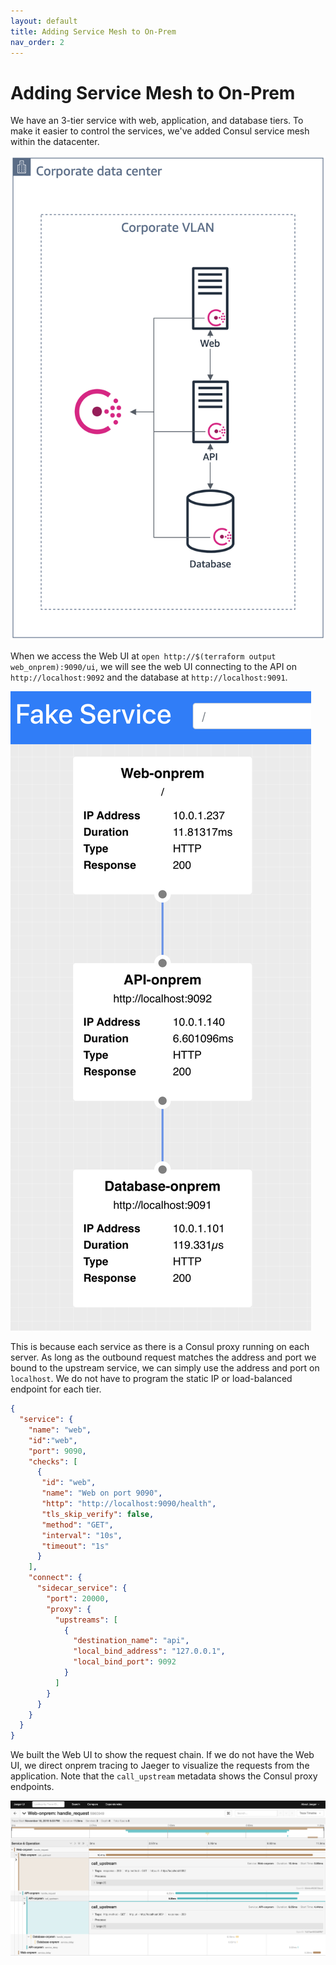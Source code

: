 ```yaml
---
layout: default
title: Adding Service Mesh to On-Prem
nav_order: 2
---
```


# Adding Service Mesh to On-Prem

We have an 3-tier service with web, application, and database tiers. To make it easier to control the services,
we've added Consul service mesh within the datacenter.

![Corporate datacenter featuring web, api, and database servers with Consul server](images/stage1/architecture.png)

When we access the Web UI at `open http://$(terraform output web_onprem):9090/ui`, we will see the web UI
connecting to the API on `http://localhost:9092` and the database at `http://localhost:9091`.

![The Web UI shows a connection to API on localhost:9092 and database on localhost:9091.](images/stage1/webui.png)

This is because each service as there is a Consul proxy running on each server. As long as the outbound request matches the address and port we bound to the upstream service, we can simply use the address and port on `localhost`. We do not have to program the static IP or load-balanced endpoint for each tier.

```json
{
  "service": {
    "name": "web",
    "id":"web",
    "port": 9090,
    "checks": [
      {
       "id": "web",
       "name": "Web on port 9090",
       "http": "http://localhost:9090/health",
       "tls_skip_verify": false,
       "method": "GET",
       "interval": "10s",
       "timeout": "1s"
      }
    ],
    "connect": { 
      "sidecar_service": {
        "port": 20000,
        "proxy": {
          "upstreams": [
            {
              "destination_name": "api",
              "local_bind_address": "127.0.0.1",
              "local_bind_port": 9092
            }
          ]
        }
      }
    }  
  }
}
```

We built the Web UI to show the request chain. If we do not have the Web UI, we direct
onprem tracing to Jaeger to visualize the requests from the application.
Note that the `call_upstream` metadata shows the Consul proxy endpoints.

![Jaeger interface with request traces showing localhost:9092 for API calls and localhost:9091 for database calls](images/stage1/tracing.png)